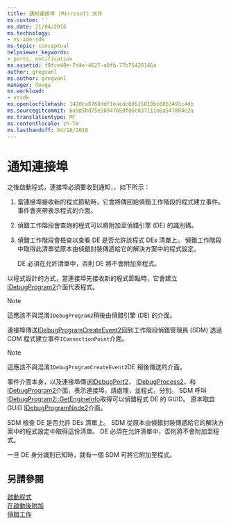```yaml
---
title: 通知連接埠 |Microsoft 文件
ms.custom: ''
ms.date: 11/04/2016
ms.technology:
- vs-ide-sdk
ms.topic: conceptual
helpviewer_keywords:
- ports, notification
ms.assetid: f9fce48e-7d4e-4627-a0fb-77b75428146a
author: gregvanl
ms.author: gregvanl
manager: douge
ms.workload:
- vssdk
ms.openlocfilehash: 1420ca8768ddf1eaedc0d515810bc88b3491c4db
ms.sourcegitcommit: 6a9d5bd75e50947659fd6c837111a6a547884e2a
ms.translationtype: MT
ms.contentlocale: zh-TW
ms.lasthandoff: 04/16/2018
---
```

# <a name="notifying-the-port"></a>通知連接埠
之後啟動程式，連接埠必須要收到通知，，如下所示：  
  
1.  當連接埠接收新的程式節點時，它會將傳回給偵錯工作階段的程式建立事件。 事件會夾帶表示程式的介面。  
  
2.  偵錯工作階段會查詢的程式可以將附加至偵錯引擎 (DE) 的識別碼。  
  
3.  偵錯工作階段會檢查以查看 DE 是否允許該程式 DEs 清單上。 偵錯工作階段中取得此清單從原本由偵錯封裝傳遞給它的解決方案中的程式設定。  
  
     DE 必須在允許清單中，否則 DE 將不會附加至程式。  
  
 以程式設計的方式，當連接埠先接收新的程式節點時，它會建立[IDebugProgram2](../../extensibility/debugger/reference/idebugprogram2.md)介面代表程式。  
  
> [!NOTE]
>  這應該不與混淆`IDebugProgram2`稍後由偵錯引擎 (DE) 的介面。  
  
 連接埠傳送[IDebugProgramCreateEvent2](../../extensibility/debugger/reference/idebugprogramcreateevent2.md)回到工作階段偵錯管理員 (SDM) 透過 COM 程式建立事件`IConnectionPoint`介面。  
  
> [!NOTE]
>  這應該不與混淆`IDebugProgramCreateEvent2`DE 稍後傳送的介面。  
  
 事件介面本身，以及連接埠傳送[IDebugPort2](../../extensibility/debugger/reference/idebugport2.md)， [IDebugProcess2](../../extensibility/debugger/reference/idebugprocess2.md)，和[IDebugProgram2](../../extensibility/debugger/reference/idebugprogram2.md)介面，表示連接埠，請處理，並程式，分別。 SDM 呼叫[IDebugProgram2::GetEngineInfo](../../extensibility/debugger/reference/idebugprogram2-getengineinfo.md)取得可以偵錯程式 DE 的 GUID。 原本取自 GUID [IDebugProgramNode2](../../extensibility/debugger/reference/idebugprogramnode2.md)介面。  
  
 SDM 檢查 DE 是否允許 DEs 清單上。 SDM 從原本由偵錯封裝傳遞給它的解決方案中的程式設定中取得這份清單。 DE 必須在允許清單中，否則將不會附加至程式。  
  
 一旦 DE 身分識別已知時，就有一個 SDM 可將它附加至程式。  
  
## <a name="see-also"></a>另請參閱  
 [啟動程式](../../extensibility/debugger/launching-a-program.md)   
 [在啟動後附加](../../extensibility/debugger/attaching-after-a-launch.md)   
 [偵錯工作](../../extensibility/debugger/debugging-tasks.md)
